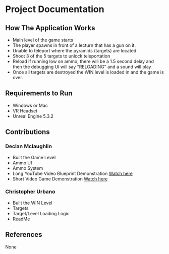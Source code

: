 # Project Documentation

## How The Application Works
- Main level of the game starts
- The player spawns in front of a lecturn that has a gun on it.
- Unable to teleport where the pyramids (targets) are located
- Shoot 3 of the 5 targets to unlock teleportation
- Reload if running low on ammo, there will be a 1.5 second delay and then the debugging UI will say "RELOADING" and a sound will play
- Once all targets are destroyed the WIN level is loaded in and the game is over.

## Requirements to Run
- Windows or Mac
- VR Headset
- Unreal Engine 5.3.2

## Contributions

### Declan Mclaughlin
- Built the Game Level
- Ammo UI
- Ammo System
- Long YouTube Video Blueprint Demonstration [Watch here](https://www.youtube.com/watch?v=6e-uzhGOCj0)
- Short Video Game Demonstration [Watch here](https://www.youtube.com/watch?v=A1a--DF7J5w)

### Christopher Urbano
- Built the WIN Level
- Targets
- Target/Level Loading Logic
- ReadMe

## References
None
